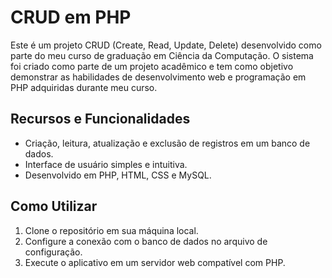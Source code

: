 # CRUD em PHP 

Este é um projeto CRUD (Create, Read, Update, Delete) desenvolvido como parte do meu curso de graduação em Ciência da Computação. O sistema foi criado como parte de um projeto acadêmico e tem como objetivo demonstrar as habilidades de desenvolvimento web e programação em PHP adquiridas durante meu curso.

## Recursos e Funcionalidades
- Criação, leitura, atualização e exclusão de registros em um banco de dados.
- Interface de usuário simples e intuitiva.
- Desenvolvido em PHP, HTML, CSS e MySQL.

## Como Utilizar
1. Clone o repositório em sua máquina local.
2. Configure a conexão com o banco de dados no arquivo de configuração.
3. Execute o aplicativo em um servidor web compatível com PHP.



